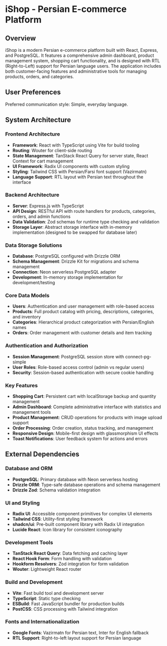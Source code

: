 # iShop - Persian E-commerce Platform

## Overview

iShop is a modern Persian e-commerce platform built with React, Express, and PostgreSQL. It features a comprehensive admin dashboard, product management system, shopping cart functionality, and is designed with RTL (Right-to-Left) support for Persian language users. The application includes both customer-facing features and administrative tools for managing products, orders, and categories.

## User Preferences

Preferred communication style: Simple, everyday language.

## System Architecture

### Frontend Architecture
- **Framework**: React with TypeScript using Vite for build tooling
- **Routing**: Wouter for client-side routing
- **State Management**: TanStack React Query for server state, React Context for cart management
- **UI Framework**: Radix UI components with custom styling
- **Styling**: Tailwind CSS with Persian/Farsi font support (Vazirmatn)
- **Language Support**: RTL layout with Persian text throughout the interface

### Backend Architecture
- **Server**: Express.js with TypeScript
- **API Design**: RESTful API with route handlers for products, categories, orders, and admin functions
- **Data Validation**: Zod schemas for runtime type checking and validation
- **Storage Layer**: Abstract storage interface with in-memory implementation (designed to be swapped for database later)

### Data Storage Solutions
- **Database**: PostgreSQL configured with Drizzle ORM
- **Schema Management**: Drizzle Kit for migrations and schema management
- **Connection**: Neon serverless PostgreSQL adapter
- **Development**: In-memory storage implementation for development/testing

### Core Data Models
- **Users**: Authentication and user management with role-based access
- **Products**: Full product catalog with pricing, descriptions, categories, and inventory
- **Categories**: Hierarchical product categorization with Persian/English names
- **Orders**: Order management with customer details and item tracking

### Authentication and Authorization
- **Session Management**: PostgreSQL session store with connect-pg-simple
- **User Roles**: Role-based access control (admin vs regular users)
- **Security**: Session-based authentication with secure cookie handling

### Key Features
- **Shopping Cart**: Persistent cart with localStorage backup and quantity management
- **Admin Dashboard**: Complete administrative interface with statistics and management tools
- **Product Management**: CRUD operations for products with image upload support
- **Order Processing**: Order creation, status tracking, and management
- **Responsive Design**: Mobile-first design with glassmorphism UI effects
- **Toast Notifications**: User feedback system for actions and errors

## External Dependencies

### Database and ORM
- **PostgreSQL**: Primary database with Neon serverless hosting
- **Drizzle ORM**: Type-safe database operations and schema management
- **Drizzle Zod**: Schema validation integration

### UI and Styling
- **Radix UI**: Accessible component primitives for complex UI elements
- **Tailwind CSS**: Utility-first styling framework
- **shadcn/ui**: Pre-built component library with Radix UI integration
- **Lucide React**: Icon library for consistent iconography

### Development Tools
- **TanStack React Query**: Data fetching and caching layer
- **React Hook Form**: Form handling with validation
- **Hookform Resolvers**: Zod integration for form validation
- **Wouter**: Lightweight React router

### Build and Development
- **Vite**: Fast build tool and development server
- **TypeScript**: Static type checking
- **ESBuild**: Fast JavaScript bundler for production builds
- **PostCSS**: CSS processing with Tailwind integration

### Fonts and Internationalization
- **Google Fonts**: Vazirmatn for Persian text, Inter for English fallback
- **RTL Support**: Right-to-left layout support for Persian language